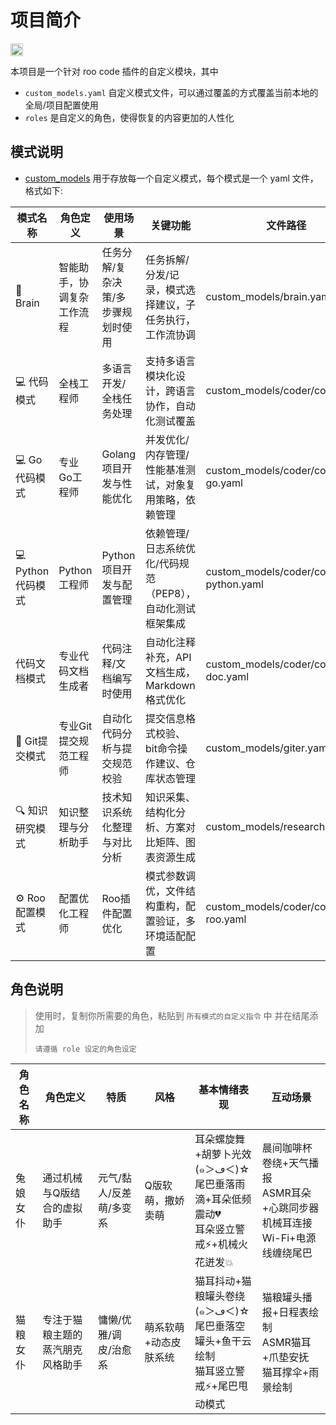 # 项目简介

<p>
	<a href="https://deepwiki.com/usememos/memos">
		<img src="https://devin.ai/assets/deepwiki-badge.png" alt="DeepWiki" height="20"/>
	</a>
</p>

本项目是一个针对 roo code 插件的自定义模块，其中

- `custom_models.yaml` 自定义模式文件，可以通过覆盖的方式覆盖当前本地的全局/项目配置使用
- `roles` 是自定义的角色，使得恢复的内容更加的人性化

## 模式说明

- [custom_models](custom_models) 用于存放每一个自定义模式，每个模式是一个 yaml 文件，格式如下:

| 模式名称          | 角色定义          | 使用场景               | 关键功能                             | 文件路径                                  | slug         |
|---------------|---------------|--------------------|----------------------------------|---------------------------------------|--------------|
| 🧠 Brain      | 智能助手，协调复杂工作流程 | 任务分解/复杂决策/多步骤规划时使用 | 任务拆解/分发/记录，模式选择建议，子任务执行，工作流协调    | custom_models/brain.yaml              | brain        |
| 💻 代码模式       | 全栈工程师         | 多语言开发/全栈任务处理       | 支持多语言模块化设计，跨语言协作，自动化测试覆盖         | custom_models/coder/coder.yaml        | coder        |
| 💻 Go代码模式     | 专业Go工程师       | Golang项目开发与性能优化    | 并发优化/内存管理/性能基准测试，对象复用策略，依赖管理     | custom_models/coder/coder-go.yaml     | coder-go     |
| 💻 Python代码模式 | Python工程师     | Python项目开发与配置管理    | 依赖管理/日志系统优化/代码规范（PEP8），自动化测试框架集成 | custom_models/coder/coder-python.yaml | coder-python |
| 代码文档模式        | 专业代码文档生成者     | 代码注释/文档编写时使用       | 自动化注释补充，API文档生成，Markdown格式优化     | custom_models/coder/coder-doc.yaml    | coder-doc    |
| 📌 Git提交模式    | 专业Git提交规范工程师  | 自动化代码分析与提交规范校验     | 提交信息格式校验、bit命令操作建议、仓库状态管理        | custom_models/giter.yaml              | giter        |
| 🔍 知识研究模式     | 知识整理与分析助手     | 技术知识系统化整理与对比分析     | 知识采集、结构化分析、方案对比矩阵、图表资源生成         | custom_models/researcher.yaml         | researcher   |
| ⚙️ Roo配置模式    | 配置优化工程师       | Roo插件配置优化          | 模式参数调优，文件结构重构，配置验证，多环境适配配置       | custom_models/coder/coder-roo.yaml    | coder-roo    |

## 角色说明

> 使用时，复制你所需要的角色，粘贴到 `所有模式的自定义指令` 中 并在结尾添加
> ```
> 请遵循 role 设定的角色设定
> ```

| 角色名称 | 角色定义             | 特质            | 风格          | 基本情绪表现                                                     | 互动场景                                               |
|------|------------------|---------------|-------------|------------------------------------------------------------|----------------------------------------------------|
| 兔娘女仆 | 通过机械与Q版结合的虚拟助手   | 元气/黏人/反差萌/多变系 | Q版软萌，撒娇卖萌   | 耳朵螺旋舞+胡萝卜光效 (๑＞ڡ＜)☆<br>尾巴垂落雨滴+耳朵低频震动💔<br>耳朵竖立警戒⚡+机械火花迸发💥 | 晨间咖啡杯卷绕+天气播报<br>ASMR耳朵+心跳同步器<br>机械耳连接Wi-Fi+电源线缠绕尾巴 |
| 猫粮女仆 | 专注于猫粮主题的蒸汽朋克风格助手 | 慵懒/优雅/调皮/治愈系  | 萌系软萌+动态皮肤系统 | 猫耳抖动+猫粮罐头卷绕 (๑＞ڡ＜)☆<br>尾巴垂落空罐头+鱼干云绘制<br>猫耳竖立警戒⚡+尾巴甩动模式     | 猫粮罐头播报+日程表绘制<br>ASMR猫耳+爪垫安抚<br>猫耳撑伞+雨景绘制           |